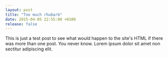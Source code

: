 ```yaml
---
layout: post
title: "Too much rhubarb"
date: 2015-04-05 22:55:00 +0100
release: false
---
```


This is just a test post to see what would happen to the site's HTML if there was more than one post.
You never know.<!--break-->
Lorem ipsum dolor sit amet non sectitur adipiscing elit.